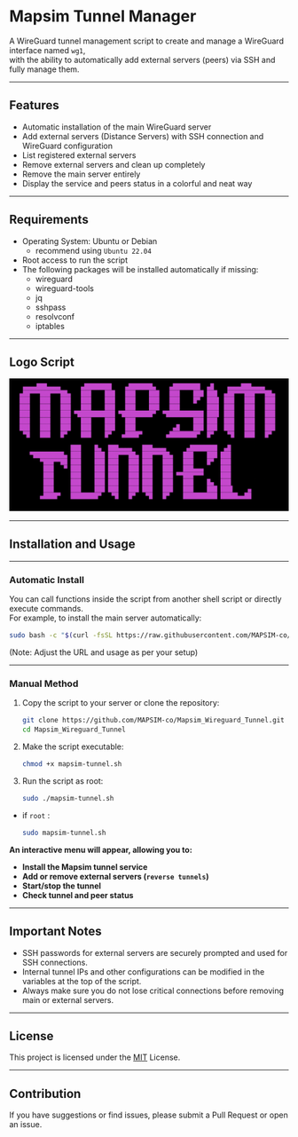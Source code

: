 # Mapsim Tunnel Manager

A WireGuard tunnel management script to create and manage a WireGuard interface named `wg1`,  
with the ability to automatically add external servers (peers) via SSH and fully manage them.

---

## Features

- Automatic installation of the main WireGuard server  
- Add external servers (Distance Servers) with SSH connection and WireGuard configuration  
- List registered external servers  
- Remove external servers and clean up completely  
- Remove the main server entirely  
- Display the service and peers status in a colorful and neat way

---

## Requirements

- Operating System: Ubuntu or Debian
  - recommend using ``Ubuntu 22.04``
- Root access to run the script  
- The following packages will be installed automatically if missing:  
  - wireguard  
  - wireguard-tools  
  - jq  
  - sshpass  
  - resolvconf  
  - iptables

---

## Logo Script

![Logo Script](https://github.com/MAPSIM-co/Mapsim_Wireguard_Tunnel/blob/main/Image/Mapsim_logo.png?raw=true)


---

## Installation and Usage

---

### Automatic Install

You can call functions inside the script from another shell script or directly execute commands.  
For example, to install the main server automatically:

```bash
sudo bash -c "$(curl -fsSL https://raw.githubusercontent.com/MAPSIM-co/Mapsim_Wireguard_Tunnel/main/install.sh)"

```

(Note: Adjust the URL and usage as per your setup)

---

### Manual Method

1. Copy the script to your server or clone the repository:
   ```bash
   git clone https://github.com/MAPSIM-co/Mapsim_Wireguard_Tunnel.git
   cd Mapsim_Wireguard_Tunnel
    ```
   
2. Make the script executable:
   ```bash
   chmod +x mapsim-tunnel.sh
   ```
   
4. Run the script as root:
   ```bash
   sudo ./mapsim-tunnel.sh
   ```
  - if ``root`` :

     ```bash
     sudo mapsim-tunnel.sh
     ```

**An interactive menu will appear, allowing you to:**

- **Install the Mapsim tunnel service**
- **Add or remove external servers (``reverse tunnels``)**
- **Start/stop the tunnel**
- **Check tunnel and peer status**

---

## Important Notes

- SSH passwords for external servers are securely prompted and used for SSH connections.  
- Internal tunnel IPs and other configurations can be modified in the variables at the top of the script.  
- Always make sure you do not lose critical connections before removing main or external servers.

---

## License

This project is licensed under the [MIT](https://github.com/MAPSIM-co/Mapsim_Wireguard_Tunnel/blob/main/LICENSE) License.

---

## Contribution

If you have suggestions or find issues, please submit a Pull Request or open an issue.
